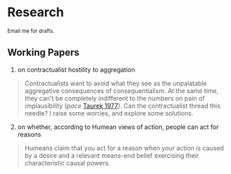 # Research

<small>Email me for drafts.</small>

## Working Papers

1. on contractualist hostility to aggregation
  > Contractualists want to avoid what they see as the unpalatable aggregative consequences of consequentialism. At the same time, they can't be completely indifferent to the numbers on pain of implausibility (*pace* [Taurek 1977](https://www.jstor.org/stable/2264945)). Can the contractualist thread this needle? I raise some worries, and explore some solutions.

2. on whether, according to Humean views of action, people can act for reasons

  > Humeans claim that you act for a reason when your action is caused by a desire and a relevant means-end belief exercising their characteristic causal powers. 